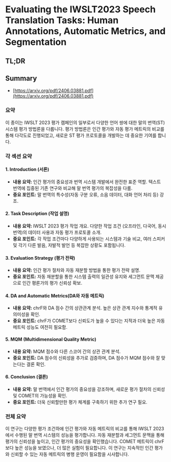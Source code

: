 # Evaluating the IWSLT2023 Speech Translation Tasks: Human Annotations, Automatic Metrics, and Segmentation
## TL;DR
## Summary
- [https://arxiv.org/pdf/2406.03881.pdf](https://arxiv.org/pdf/2406.03881.pdf)

### 요약

이 종이는 IWSLT 2023 평가 캠페인의 일부로서 다양한 언어 쌍에 대한 말의 번역(ST) 시스템 평가 방법론을 다룹니다. 평가 방법론은 인간 평가와 자동 평가 메트릭의 비교를 통해 다각도로 진행되었고, 새로운 ST 평가 프로토콜을 개발하는 데 중요한 기여를 합니다.

### 각 섹션 요약

#### 1. Introduction (서론)
- **내용 요약:** 인간 평가의 중요성과 번역 시스템 개발에서 완전한 표준 역할. 텍스트 번역에 집중된 기존 연구와 비교해 말 번역 평가의 복잡성을 다룸.
- **중요 포인트:** 말 번역의 특수성(자동 구분 오류, 소음 데이터, 대화 언어 처리 등) 강조.
  
#### 2. Task Description (작업 설명)
- **내용 요약:** IWSLT 2023 평가 작업 개요. 다양한 작업 조건 (오프라인, 다국어, 동시 번역)의 데이터 사용과 자동 평가 프로토콜 소개.
- **중요 포인트:** 각 작업 조건마다 다양하게 사용되는 시스템과 기술 비교, 여러 스피커 및 각기 다른 발음, 자발적 발언 등 복잡한 상황도 포함됩니다.

#### 3. Evaluation Strategy (평가 전략)
- **내용 요약:** 인간 평가 절차와 자동 재분할 방법을 통한 평가 전략 설명.
- **중요 포인트:** 자동 재분할을 통한 시스템 출력의 일관성 유지와 세그먼트 문맥 제공으로 인간 평론가의 평가 신뢰성 확보.
  
#### 4. DA and Automatic Metrics(DA와 자동 메트릭)
- **내용 요약:** chrF와 DA 점수 간의 상관관계 분석. 높은 상관 관계 지수와 통계적 유의미성을 확인.
- **중요 포인트:** chrF가 COMET보다 신뢰도가 높을 수 있다는 지적과 더욱 높은 자동 메트릭 성능도 여전히 필요함.

#### 5. MQM (Multidimensional Quality Metric)
- **내용 요약:** MQM 점수와 다른 스코어 간의 상관 관계 분석.
- **중요 포인트:** DA 점수의 신뢰성을 추가로 검증하며, DA 점수가 MQM 점수와 잘 맞는다는 결론 확인.

#### 6. Conclusion (결론)
- **내용 요약:** 말 번역에서 인간 평가의 중요성을 강조하며, 새로운 평가 절차의 신뢰성 및 COMET의 가능성을 확인.
- **중요 포인트:** 더욱 신뢰할만한 평가 체계를 구축하기 위한 추가 연구 필요.

### 전체 요약
이 연구는 다양한 평가 조건하에 인간 평가와 자동 메트릭의 비교를 통해 IWSLT 2023에서 수행된 말 번역 시스템의 성능을 평가합니다. 자동 재분할과 세그먼트 문맥을 통해 평가의 신뢰성을 높이고, 인간 평가의 중요성을 확인했습니다. COMET 메트릭이 chrF보다 높은 성능을 보였으나, 더 많은 실험이 필요합니다. 이 연구는 지속적인 인간 평가와 신뢰할 수 있는 자동 메트릭의 병행 운영이 필요함을 시사합니다.